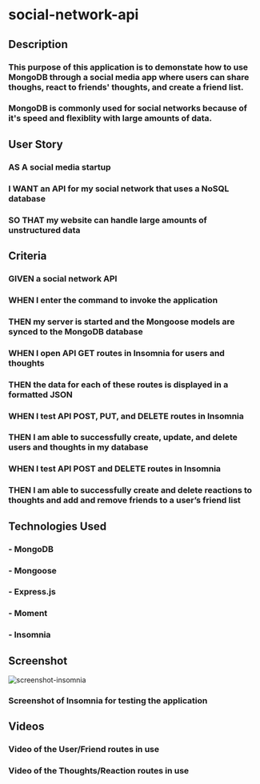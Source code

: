 # social-network-api

## Description
### This purpose of this application is to demonstate how to use MongoDB through a social media app where users can share thoughs, react to friends' thoughts, and create a friend list.
### MongoDB is commonly used for social networks because of it's speed and flexiblity with large amounts of data.

## User Story
### AS A social media startup
### I WANT an API for my social network that uses a NoSQL database
### SO THAT my website can handle large amounts of unstructured data

## Criteria
### GIVEN a social network API
### WHEN I enter the command to invoke the application
### THEN my server is started and the Mongoose models are synced to the MongoDB database
### WHEN I open API GET routes in Insomnia for users and thoughts
### THEN the data for each of these routes is displayed in a formatted JSON
### WHEN I test API POST, PUT, and DELETE routes in Insomnia
### THEN I am able to successfully create, update, and delete users and thoughts in my database
### WHEN I test API POST and DELETE routes in Insomnia
### THEN I am able to successfully create and delete reactions to thoughts and add and remove friends to a user’s friend list

## Technologies Used
### - MongoDB
### - Mongoose
### - Express.js
### - Moment
### - Insomnia

## Screenshot 
![screenshot-insomnia](https://user-images.githubusercontent.com/93881224/162636640-0f5e0c02-4b59-40aa-a95a-341b27a7dbb7.JPG)
### Screenshot of Insomnia for testing the application

## Videos

### Video of the User/Friend routes in use
### Video of the Thoughts/Reaction routes in use
